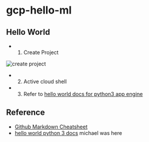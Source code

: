 # gcp-hello-ml

## Hello World

*  1. Create Project

![create project](https://user-images.githubusercontent.com/58792/58592055-8430da00-821c-11e9-976e-f9c832532a08.png)

* 2.  Active cloud shell 

* 3.  Refer to [hello world docs for python3 app engine](https://cloud.google.com/appengine/docs/standard/python3/quickstart)


## Reference

* [Github Markdown Cheatsheet](https://guides.github.com/features/mastering-markdown/)
* [hello world python 3 docs](https://cloud.google.com/appengine/docs/standard/python3/quickstart)
michael was here
